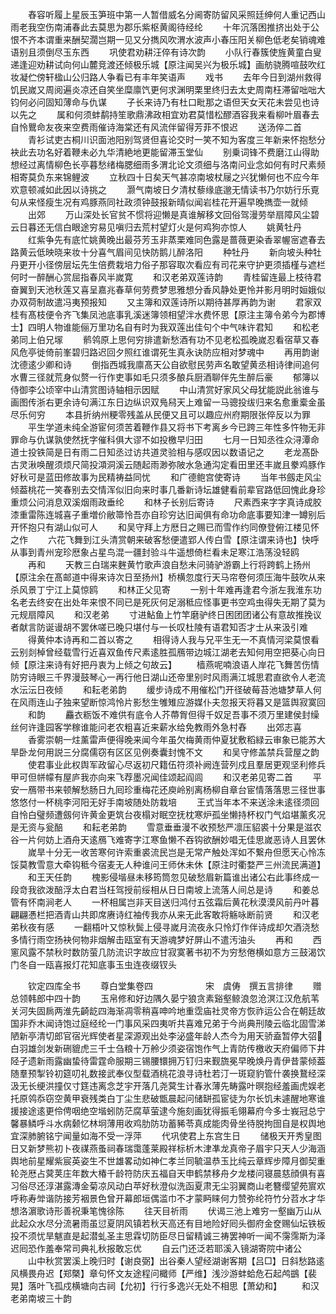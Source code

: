 <!-- { "loadSidebar": true } -->
　　舂容听履上星辰玉笋班中第一人暂借威名分阃寄防留风采照廷绅何人重记西山雨老我空伤南浦春此去莫思为郡乐紫枢黄阁待经纶
　　十年沉落困推挤出处于公恨不齐本谓重来酬契濶岂期一见又分擕风吹渭水波声小春压阳关柳色低老矣销魂难语别且须倒尽玉东西
　　巩使君劝耕汪倅有诗次韵
　　小队行春簇使旌黄童白叟递逢迎劝耕试向何山麓竞渡还倾极乐城【原注闻吴兴为极乐城】画舫骁腾喧鼓吹红妆凝伫傍轩楹山公归路人争看已有丰年笑语声
　　戏书
　　去年今日到湖州救得饥民嵗又周阅遍炎凉还自笑坐糜廪饩更何求渊明栗里终归去太史周南枉滞留咄咄大钧何必问固知薄命与仇谋
　　子长来诗乃有杜口毗那之语但天女天花未尝见也诗以先之
　　属和何须蚌鹬持笙歌鼎沸政相宜劝君莫惜松醪酒容我来看柳叶眉春去自怜鸎命友夜来空费雨催诗海棠还有风流伴留得芳菲不恨迟
　　送汤倅二首
　　青衫试吏古桐川识面池阳别驾贤但喜论交时一笑不知为客度三年新来怀抱愁分袂此去功名好着鞭未必九华清絶地更能留滞玉堂仙
　　别乗词锋不费磨江山得助想经过离情柳色长亭暮愁绪梅腮细雨多渭北论文须细与洛南问业念如何有时尺素频相寄莫负东来锦鲤波
　　立秋四十日矣天气甚凉南坡杖屦之兴犹懒何也不应今年欢意顿减如此因以诗挑之
　　灏气南坡日夕清杖藜缘底邈无情读书乃尔妨行乐覔句从来怪瘦生况有鸡豚燕同社政须钟鼓报新晴似闻岩桂花开遍早晚擕壶一就倾
　　出郊
　　万山深处长官贫不惯将迎懒是真谁解移文回俗驾漫劳举扇障风尘碧云日暮还无信白眼途穷易见嗔归去荒村望灯火是何鸡狗亦惊人
　　姚黄牡丹
　　红紫争先有底忙姚黄晚出最芬芳玉非蒸栗难同色露是蔷薇更染香翠幄宻遮春去路黄云低映晓来妆十分喜气眉间见快防鹅儿醉洛阳
　　种牡丹
　　新向坡头种牡丹更开小径傍层坛先生倍费栽培力俗子那容取次看应有司花来守护更须插槿与遮栏何时一醉酬心赏屈指春风半嵗寛
　　和汉老弟双莲诗韵
　　青桂留连最上枝待君奋翼到天池秋莲又喜呈嘉兆春草何劳费梦思雅想分香风静处更怜并影月明时姮娥似办双荷制故遣冯夷预报知
　　又主簿和双莲诗所以期待甚厚再韵为谢
　　君家双桂有髙枝便令齐飞集凤池底事乳溪迷簿领相望泮水费怀思【原注主簿令弟今为郡博士】四明人物谁能俪万里功名自有时为我双莲出佳句个中气味许君知
　　和松老弟同上伯兄塜
　　鹡鸰原上思何穷排遣新愁酒有功不见老松孤晚嵗忍看宿草又春风危亭徙倚前峯碧归路迟回夕照红谁谓死生真永诀防应相对梦魂中
　　再用韵谢沈德逺少卿和诗
　　倒指西城我廪髙天公自欲慰民劳声名敢望黄丞相诗律间追何水曹三径就荒身似赘一行作吏事如毛只须多酿兵厨酒聊伴先生醉后豪
　　郁簿以侍御李公顷宰中山清赏图诗轴相示因赋
　　中山清赏好家风父母犹能説此翁谁与画图传浙右更余诗句满江东日边纵识双鳬舄天上难留一马骢投绂归来名愈重槖金虽尽乐何穷
　　本县折纳州粳零残盖从民便又且可以趣应州府期限张倅反以为罪
　　平生学道未纯全游宦何须苦着鞭作县又将书下考离乡今已跨三年性多忤物无非罪命与仇谋孰使然抚字催科俱大谬不如投檄早归田
　　七月一日知丞徃众浔潭命道士投铁简是日有雨二日知丞过访共道灵验相与感叹因以数语记之
　　老龙髙卧古灵湫唤醒须烦尺简投澒洞溪云随起雨渺弥陂水急通沟定看田里还丰嵗且豢鸡豚作好秋可是蓝田修故事为民精祷益同忧
　　和广德鲍宫使寄诗
　　当年书劔走风尘倾葢桃花一笑春别去交情浑似旧向来时事几番新诗坛雄健看前辈官路低回愧此身珍重烦公问消息双溪烟雨政垂纶
　　和林子长别后寄诗
　　尺素西来字字真诗成胶漆重雷陈连城喜子重増价敝箒怜吾亦自珍穷达旧闻俱有命功命底事要知津一罇别后开怀抱只有湖山似可人
　　和吴守拜上方厯日之赐已而雪作约同僚登俯江楼见怀之作
　　六花飞舞到江头清赏朝来破客愁便遣郢人传白雪【原注谓来诗也】快呼从事到青州宠珍厯象占星鸟混一疆封验斗牛遥想倚栏看未足寒江浩荡没轻鸥
　　再和
　　天教三白瑞来麰黄竹歌声浪自愁未问骑驴游霸上行将跨鹤上扬州【原注余在髙邮道中得来诗次日至扬州】桥横忽度行天马帘卷何须压海牛鼓吹从来杀风景丁宁江上莫惊鸥
　　和林正父见寄
　　一别十年难再逢君今浙左我淮东功名老去终安在出处年来恨不同已是死灰何足溺秪应怪事更书空鸡虫得失无期了莫为元规扇障风
　　和汉老弟
　　寸进鮎鱼上竹竿磨驴终日困团团诸公有意故推挽议者献言防诞谩胡不罢休嗟已晚只堪付与一长叹杜陵有语君知否才士从来汲引难
　　得黄仲本诗再和二首以寄之
　　相得诗人我与兄平生无一不真情河梁莫恨看云别剡棹曾经载雪行近喜双鱼传尺素逺胜孤鴈带边城江湖老去知何用空把葵心向日倾【原注来诗有好把丹衷为上倾之句故云】
　　樯燕呢喃浪语人岸花飞舞苦伤情防穷诗眼三千界漫鼓琴心一再行他日湖山还帝里别时风雨满江城思君直欲令人老流水沄沄日夜倾
　　和耘老弟韵
　　缓步诗成不用催松门开径破莓苔池塘梦草人何在风雨连山子独来望断惊鸿怜片影愁生雊雉应游媒仆夫忽报天将暮又是篮舆寂寞回
　　和韵
　　麤衣粝饭不难供有底令人芥蔕胷但得千奴足吾事不须万里建侯封缲丝何许逢园客学稼谁能问老农粗喜近来薪水给免教雨外急村舂
　　出郊志喜
　　香雾崇朝一炷薰雷声便得晚来闻今年虽欠梅黄雨仲夏犹敷稻緑云审象已能苏大旱卧龙何用説三分腐儒窃有区区见例奏囊封愧不文
　　和吴守修盖禁兵营屋之韵
　　使君事业此权舆军政留心尽返初尺籍伍符须补阙连营列戍且羣居更观坚利修兵甲可但帡幪有屋庐我亦向来飞荐墨况闻佳颂起阎闾
　　和汉老弟见寄二首
　　平安一鴈带书来顿解愁肠日九囘珍重梅花还庾岭别离杨柳自章台宦情落落思三径世事悠悠付一杯桃李河阳无好手南坡随处防栽培
　　王式当年本不来送涂未逺径须回自怜白璧频遭劔何许黄金更筑台夜榻对眠空抚枕寒炉孤坐懒持杯权门气焰堪薰炙况是无资与瓮醅
　　和耘老弟韵
　　雪意垂垂漫不收预愁严凛压貂裘十分果是滋农谷一片何妨上酒舟天逺鴈飞难寄字江寒鱼懒不吞钩欲酬妙唱无佳思嵗恶诗人且罢休
　　嵗旱十分无一收苦寒何许索重裘流民岂是无常产触处浑如不繋舟但愿天心怜冻馁莫教雪意大牵钩秪今宿麦无人种谁问王师休未休【原注时衢婺严三州流民满道】
　　和王天任韵
　　槐影侵堦昼未移筠筒忽见破愁眉新篇谁出诸公右此事终成一段竒我欲泼醅浮太白君当枉驾授前绥相从日日南坡上流落人间总是诗
　　和姜总管有怀南涧老人
　　一杯相属岂非天目送归鸿付五弦霜后黄花秋漠漠风前丹叶暮翩翩慿栏把酒青山共即席赓诗红袖传我亦从来无此客敢将觞咏断前贤
　　和汉老弟秋夜有感
　　一翻梧叶又惊秋鬓上侵寻嵗月流夜永只怜灯作伴诗成却欠酒浇愁多情行雨空扬袂何物非烟解击瓯室有天游魂梦好屏山不遣汚油头
　　再和
　　西窻风露不禁秋时数防萤几防流识字故应甘寂寞著书初不为穷愁倦横如意方三鼓渴饮门冬自一瓯喜报灯花知底事玉虫连夜缀钗头







　　钦定四库全书
　　尊白堂集卷四　　　　　　宋　虞俦　撰五言排律
　　赠总领韩郎中四十韵
　　玉帛修和好边隅久晏宁狼贪素谿壑鲸浪忽沧溟江汉危航苇关河失固扄两淮先齮龁四海渐凋零稍喜呻吟地重霑庙社灵帝方恢祚运公合在朝廷故国非乔木闻诗饱过庭经纶一门事风采四夷听共喜难兄弟于今尚典刑陵云临北固雪涕陋新亭清切郎官宿光辉使者星深源观出处李泌盛年龄人杰今为用天骄盍暂停大弨白羽雄剑发新硎貔虎三千士刍粮十万舲少须姿宿饱作气上青防传檄收天府偏师下井陉孑遗新雨露幽蛰待雷霆命服期三锡腰镮拥万钉归来觐旒冕早晚焕丹青伊昔蒙倾葢随羣预掣铃初筵叨礼数接武奉仪型载酒桃花浪寻诗杜若汀一斑窥豹管什袭换鵞经深汲无长绠洪撞仅寸筳违离念芝宇开落几尧蓂生计春氷薄先畴露叶暝抱经羞画虎娱老托原鸰忝窃空黄甲衰残类白丁尘生悲破甑晨起问储缾孤宦徒为尔长饥未遽醒地寒谁援接途逺更伶俜咽绝空堦蚓防茫腐草萤逮今施刻画犹得振毛翎幕府今多士峩冠总宁馨暴鳞呼斗水病颡忆林坰薄用收鸡肋防功蓄豨苓真成能肉骨坐待脱拘囹自是权舆地宜深肺腑铭宁闻量如海不受一浮萍
　　代巩使君上东宫生日
　　储极天开秀皇图日又新梦熊初卜夜禖燕蚤祠春瑞霭蓬莱殿祥标析木津凖龙真帝子眉宇只天人少海涵舆地前星耀紫宸英姿生不世雄畧动如神仁孝兰同毓温恭玉比纯云章辉步障月御契重轮尧厯占蓂荚庄年数大椿千龄符防庆五福自天申鹤禁移舟夕龙楼问寝晨慈顔俱有喜习俗尽还淳湛露漙金菊凉风动白苹好秋澄似洗函夏肃无尘羽翼商山老簪缨望苑賔欢呼称寿斚谐防接芳裀景色曾开幕郎垣偶滥巾不才蒙眄睐何力赞弥纶符竹分苕水才华想洛濵歌诗形善祝秉笔愧徐陈
　　往天目祈雨
　　伏谒三池上难穷一壑幽万山从此起众水尽分流暑雨虽愆夏阴风镇若秋天高还有目地险好囘头御府金奁赐仙坛铁板投不须忧旱魃直是起潜虬圣主思霖切防臣尽日留精诚三祷罢神听一闻不霶霈斯为泽迟囘恐作羞奉常司典礼秋报敢忘优
　　自云门还泛若耶溪入镜湖寄院中诸公
　　山中秋赏罢溪上晚归时【谢良弼】出谷秦人望经湖谢客期【吕□】日斜愁路逺风横畏舟迟【郑槩】章句怀文友途程问檝师【严维】浅沙游蚌蛤危石起鸬鷀【裴晃】落叶飞孤戍横塘向古祠【允初】行行多逸兴无处不相思【萧幼和】
　　和汉老弟南坡三十韵
